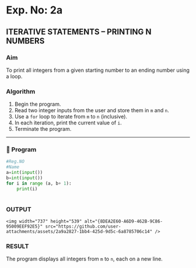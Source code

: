 # Exp. No: 2a  
## ITERATIVE STATEMENTS – PRINTING N NUMBERS

###  Aim
To print all integers from a given starting number to an ending number using a loop.

###  Algorithm

1. Begin the program.
2. Read two integer inputs from the user and store them in `m` and `n`.
3. Use a `for` loop to iterate from `m` to `n` (inclusive).
4. In each iteration, print the current value of `i`.
5. Terminate the program.
---

### 🧾 Program

```python
#Reg.NO
#Name
a=int(input())
b=int(input())
for i in range (a, b+ 1):
    print(i)
    
```
### OUTPUT
```
<img width="737" height="539" alt="{8DEA2E60-A6D9-462B-9C86-95009EEF92E5}" src="https://github.com/user-attachments/assets/2a9a2827-1bb4-425d-9d5c-6a8785706c14" />

```
### RESULT
The program displays all integers from `m` to `n`, each on a new line.

